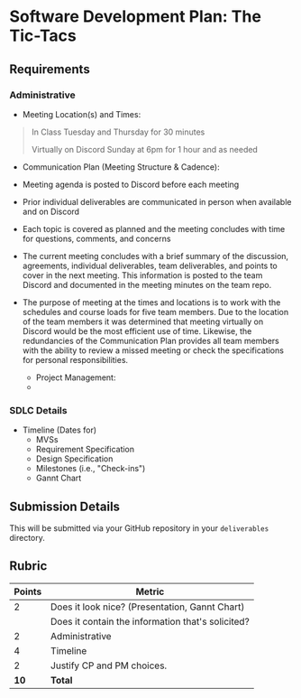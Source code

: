 # Software Development Plan: The Tic-Tacs

## Requirements
### **Administrative**
  * Meeting Location(s) and Times: 
   > In Class Tuesday and Thursday for 30 minutes 
   >
   > Virtually on Discord Sunday at 6pm for 1 hour and as needed
  * Communication Plan (Meeting Structure & Cadence): 
   * Meeting agenda is posted to Discord before each meeting
   * Prior individual deliverables are communicated in person when available and on Discord 
   * Each topic is covered as planned and the meeting concludes with time for questions, comments, and concerns
   * The current meeting concludes with a brief summary of the discussion, agreements, individual deliverables, team deliverables, and points to cover in the next meeting. This information is posted to the team Discord and documented in the meeting minutes on the team repo.

* The purpose of meeting at the times and locations is to work with the schedules and course loads for five team members. Due to the location of the team members it was determined that meeting virtually on Discord would be the most efficient use of time. Likewise, the redundancies of the Communication Plan provides all team members with the ability to review a missed meeting or check the specifications for personal responsibilities. 

  * Project Management:
   * 
   
### **SDLC Details**
* Timeline (Dates for)
  * MVSs
  * Requirement Specification
  * Design Specification
  * Milestones (i.e., "Check-ins")
  * Gannt Chart

## Submission Details
This will be submitted via your GitHub repository in your `deliverables` directory.

## Rubric
| Points | Metric                                            |
| ------ | ------------------------------------------------- |
| 2      | Does it look nice? (Presentation, Gannt Chart)    |
|        | Does it contain the information that's solicited? |
| 2      | &#9; Administrative                               |
| 4      | &#9; Timeline                                     |
| 2      | Justify CP and PM choices.                        |
| **10** | **Total**                                         |
